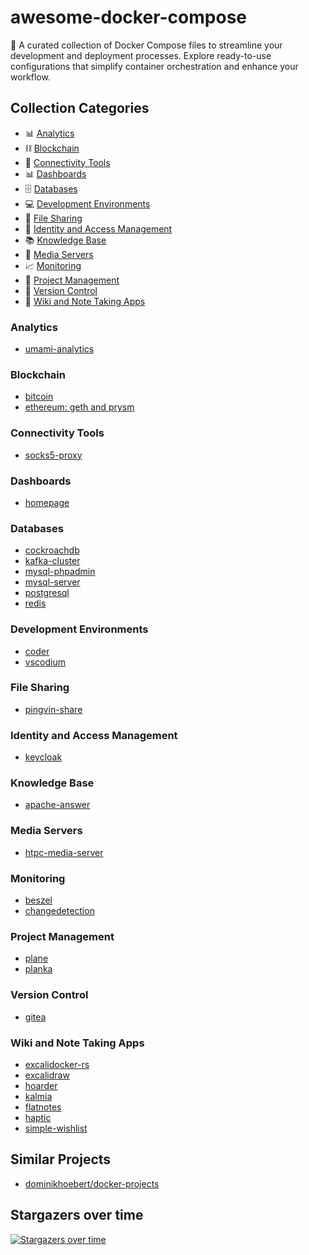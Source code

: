 # awesome-docker-compose

:rocket: A curated collection of Docker Compose files to streamline your development and deployment processes. Explore ready-to-use configurations that simplify container orchestration and enhance your workflow.

## Collection Categories

- 📊 [Analytics](#analytics)
- ⛓️ [Blockchain](#blockchain)
- 🔗 [Connectivity Tools](#connectivity-tools)
- 📊 [Dashboards](#dashboards)
- 🗄️ [Databases](#databases)
- 💻 [Development Environments](#development-environments)
- 📁 [File Sharing](#file-sharing)
- 🔑 [Identity and Access Management](#identity-and-access-management)
- 📚 [Knowledge Base](#knowledge-base)
- 🎥 [Media Servers](#media-servers)
- 📈 [Monitoring](#monitoring)
- 📅 [Project Management](#project-management)
- 🔄 [Version Control](#version-control)
- 📝 [Wiki and Note Taking Apps](#wiki-and-note-taking-apps)

### Analytics

- [umami-analytics](./umami-analytics)

### Blockchain

- [bitcoin](./bitcoin)
- [ethereum: geth and prysm](./geth-prysm)

### Connectivity Tools

- [socks5-proxy](./socks5-proxy)

### Dashboards

- [homepage](./homepage)

### Databases

- [cockroachdb](./cockroachdb)
- [kafka-cluster](./kafka-cluster)
- [mysql-phpadmin](./mysql-phpadmin)
- [mysql-server](./mysql-server)
- [postgresql](./postgresql)
- [redis](./redis)

### Development Environments

- [coder](./coder)
- [vscodium](./vscodium)

### File Sharing

- [pingvin-share](./pingvin)

### Identity and Access Management

- [keycloak](./keycloak)

### Knowledge Base

- [apache-answer](./apache-answer)

### Media Servers

- [htpc-media-server](./htpc-media-server/)

### Monitoring

- [beszel](./beszel)
- [changedetection](./changedetection)

### Project Management

- [plane](./plane)
- [planka](./planka)

### Version Control

- [gitea](./gitea)

### Wiki and Note Taking Apps

- [excalidocker-rs](./excalidocker-rs)
- [excalidraw](./excalidraw)
- [hoarder](./hoarder)
- [kalmia](./kalmia)
- [flatnotes](./flatnotes)
- [haptic](./haptic)
- [simple-wishlist](./simple-wishlist)

## Similar Projects

- [dominikhoebert/docker-projects](https://github.com/dominikhoebert/docker-projects)

## Stargazers over time

[![Stargazers over time](https://starchart.cc/ruanbekker/awesome-docker-compose.svg)](https://starchart.cc/ruanbekker/awesome-docker-compose)
